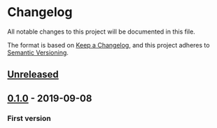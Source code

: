 # Changelog
All notable changes to this project will be documented in this file.

The format is based on [Keep a Changelog](https://keepachangelog.com/en/1.0.0/),
and this project adheres to [Semantic Versioning](https://semver.org/spec/v2.0.0.html).

## [Unreleased]

## [0.1.0] - 2019-09-08
### First version

[Unreleased]: https://gitlab.com/yggdrasilts/axiosfit
[0.1.0]: https://gitlab.com/yggdrasilts/axiosfit/-/tags/v0.1.x%2F0.1.0

